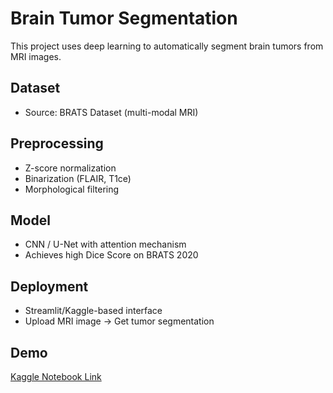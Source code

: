 # Brain Tumor Segmentation 

This project uses deep learning to automatically segment brain tumors from MRI images.

##  Dataset
- Source: BRATS Dataset (multi-modal MRI)

##  Preprocessing
- Z-score normalization
- Binarization (FLAIR, T1ce)
- Morphological filtering

##  Model
- CNN / U-Net with attention mechanism
- Achieves high Dice Score on BRATS 2020

## Deployment
- Streamlit/Kaggle-based interface
- Upload MRI image → Get tumor segmentation

## Demo
 [Kaggle Notebook Link](https://www.kaggle.com/code/mariaoyshi/brain-tumor-segmentation)

